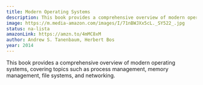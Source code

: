 ```yaml
---
title: Modern Operating Systems
description: This book provides a comprehensive overview of modern operating systems, covering topics such as process management, memory management, file systems, and networking.
image: https://m.media-amazon.com/images/I/71nBWJXx5cL._SY522_.jpg
status: na-lista
amazonLink: https://amzn.to/4mMC8xM
author: Andrew S. Tanenbaum, Herbert Bos
year: 2014
---
```


This book provides a comprehensive overview of modern operating systems, covering topics such as process management, memory management, file systems, and networking.